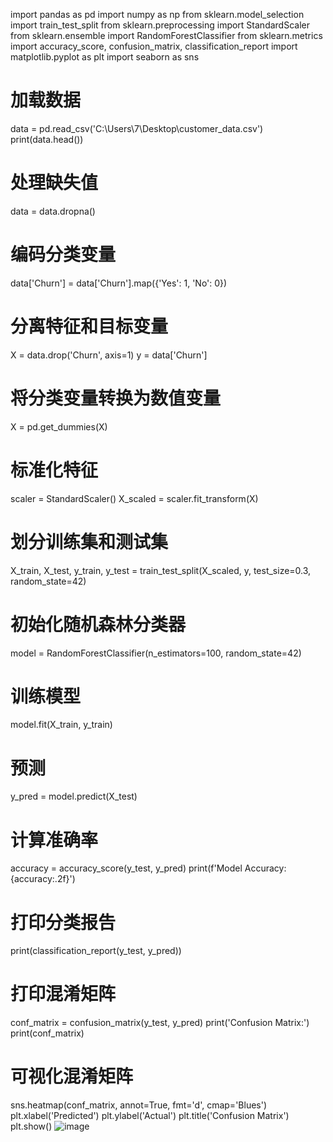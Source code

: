 import pandas as pd
import numpy as np
from sklearn.model_selection import train_test_split
from sklearn.preprocessing import StandardScaler
from sklearn.ensemble import RandomForestClassifier
from sklearn.metrics import accuracy_score, confusion_matrix, classification_report
import matplotlib.pyplot as plt
import seaborn as sns

# 加载数据
data = pd.read_csv('C:\Users\7\Desktop\customer_data.csv')
print(data.head())

# 处理缺失值
data = data.dropna()

# 编码分类变量
data['Churn'] = data['Churn'].map({'Yes': 1, 'No': 0})

# 分离特征和目标变量
X = data.drop('Churn', axis=1)
y = data['Churn']

# 将分类变量转换为数值变量
X = pd.get_dummies(X)

# 标准化特征
scaler = StandardScaler()
X_scaled = scaler.fit_transform(X)

# 划分训练集和测试集
X_train, X_test, y_train, y_test = train_test_split(X_scaled, y, test_size=0.3, random_state=42)

# 初始化随机森林分类器
model = RandomForestClassifier(n_estimators=100, random_state=42)

# 训练模型
model.fit(X_train, y_train)

# 预测
y_pred = model.predict(X_test)

# 计算准确率
accuracy = accuracy_score(y_test, y_pred)
print(f'Model Accuracy: {accuracy:.2f}')

# 打印分类报告
print(classification_report(y_test, y_pred))

# 打印混淆矩阵
conf_matrix = confusion_matrix(y_test, y_pred)
print('Confusion Matrix:')
print(conf_matrix)

# 可视化混淆矩阵
sns.heatmap(conf_matrix, annot=True, fmt='d', cmap='Blues')
plt.xlabel('Predicted')
plt.ylabel('Actual')
plt.title('Confusion Matrix')
plt.show()
![image](https://github.com/user-attachments/assets/38b4bc3a-daa6-41c5-a57e-82162c174134)
